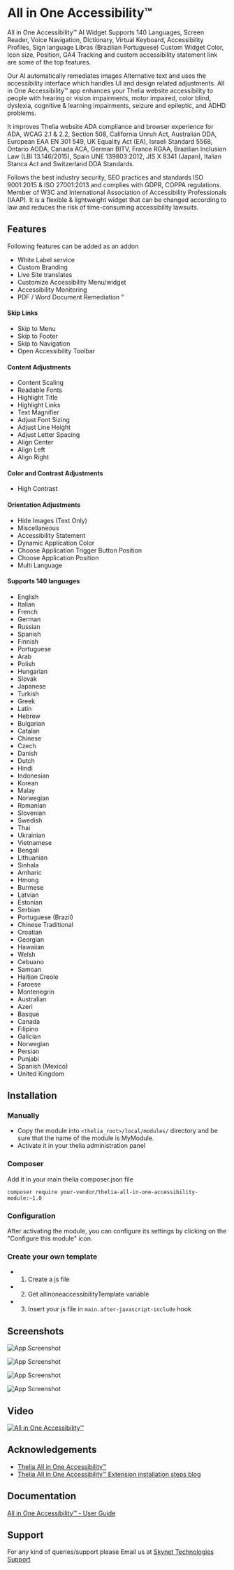 # All in One Accessibility™

All in One Accessibility™ AI Widget Supports 140 Languages, Screen Reader, Voice Navigation, Dictionary, Virtual Keyboard, Accessibility Profiles, Sign language Libras (Brazilian Portuguese) Custom Widget Color, Icon size, Position, GA4 Tracking and custom accessibility statement link are some of the top features.


Our AI automatically remediates images Alternative text and uses the accessibility interface which handles UI and design related adjustments. All in One Accessibility™ app enhances your  Thelia website accessibility to people with hearing or vision impairments, motor impaired, color blind, dyslexia, cognitive & learning impairments, seizure and epileptic, and ADHD problems.


It improves Thelia website ADA compliance and browser experience for ADA, WCAG 2.1 & 2.2, Section 508, California Unruh Act, Australian DDA, European EAA EN 301 549, UK Equality Act (EA), Israeli Standard 5568, Ontario AODA, Canada ACA, German BITV, France RGAA, Brazilian Inclusion Law (LBI 13.146/2015), Spain UNE 139803:2012, JIS X 8341 (Japan), Italian Stanca Act and Switzerland DDA Standards.


Follows the best industry security, SEO practices and standards ISO 9001:2015 & ISO 27001:2013 and complies with GDPR, COPPA regulations. Member of W3C and International Association of Accessibility Professionals (IAAP). It is a flexible & lightweight widget that can be changed according to law and reduces the risk of time-consuming accessibility lawsuits.

## Features

Following features can be added as an addon
-    White Label service
-    Custom Branding
-    Live Site translates
-    Customize Accessibility Menu/widget
-    Accessibility Monitoring
-    PDF / Word Document Remediation "

#### Skip Links
- Skip to Menu
- Skip to Footer
- Skip to Navigation
- Open Accessibility Toolbar

#### Content Adjustments
- Content Scaling
- Readable Fonts
- Highlight Title
- Highlight Links
- Text Magnifier
- Adjust Font Sizing
- Adjust Line Height
- Adjust Letter Spacing
- Align Center
- Align Left
- Align Right

#### Color and Contrast Adjustments
- High Contrast

#### Orientation Adjustments
- Hide Images (Text Only)
- Miscellaneous
- Accessibility Statement
- Dynamic Application Color
- Choose Application Trigger Button Position
- Choose Application Position
- Multi Language

#### Supports 140 languages
- English
- Italian
- French
- German
- Russian
- Spanish
- Finnish
- Portuguese
- Arab
- Polish
- Hungarian
- Slovak
- Japanese
- Turkish
- Greek
- Latin
- Hebrew
- Bulgarian
- Catalan
- Chinese
- Czech
- Danish
- Dutch
- Hindi
- Indonesian
- Korean
- Malay
- Norwegian
- Romanian
- Slovenian
- Swedish
- Thai
- Ukrainian
- Vietnamese
- Bengali
- Lithuanian
- Sinhala
- Amharic
- Hmong
- Burmese
- Latvian
- Estonian
- Serbian
- Portuguese (Brazil)
- Chinese Traditional
- Croatian
- Georgian
- Hawaiian
- Welsh
- Cebuano
- Samoan
- Haitian Creole
- Faroese
- Montenegrin
- Australian
- Azeri
- Basque
- Canada
- Filipino
- Galician
- Norwegian
- Persian
- Punjabi
- Spanish (Mexico)
- United Kingdom

## Installation

### Manually

* Copy the module into ```<thelia_root>/local/modules/``` directory and be sure that the name of the module is MyModule.
* Activate it in your thelia administration panel

### Composer

Add it in your main thelia composer.json file

```
composer require your-vendor/thelia-all-in-one-accessibility-module:~1.0
```
### Configuration

After activating the module, you can configure its settings by clicking on the "Configure this module" icon.

### Create your own template

* 1. Create a js file
* 2. Get allinoneaccessibilityTemplate variable
* 3. Insert your js file in ```main.after-javascript-include``` hook

## Screenshots

![App Screenshot](https://www.skynettechnologies.com/sites/default/files/screenshot3.png)

![App Screenshot](https://www.skynettechnologies.com/sites/default/files/screenshot1.png)

![App Screenshot](https://www.skynettechnologies.com/sites/default/files/screenshot2.png)

![App Screenshot](https://www.skynettechnologies.com/sites/default/files/screenshot4.png)

## Video

[![All in One Accessibility™](https://img.youtube.com/vi/czwC0PKIqkc/0.jpg)](https://www.youtube.com/watch?v=czwC0PKIqkc)

## Acknowledgements

 - [Thelia All in One Accessibility™](https://www.skynettechnologies.com/thelia-website-accessibility)
 - [Thelia All in One Accessibility™ Extension installation steps blog](https://www.skynettechnologies.com/blog/thelia-web-accessibility-widget-installation)

## Documentation

[All in One Accessibility™ - User Guide](https://www.dropbox.com/s/de41n4xm9zjwxix/All-in-One-Accessibility-PRO-App-Usage-and-Functionality.pdf?dl=0)

## Support
For any kind of queries/support please Email us at [Skynet Technologies Support](mailto:hello@skynettechnologies.com)

